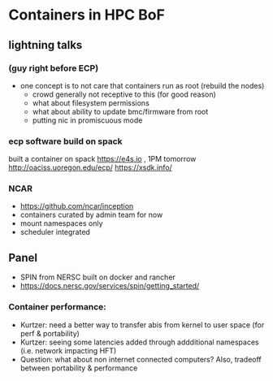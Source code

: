 # Containers in HPC BoF

## lightning talks

### (guy right before ECP)
* one concept is to not care that containers run as root (rebuild the nodes) 
    * crowd generally not receptive to this (for good reason)
    * what about filesystem permissions
    * what about ability to update bmc/firmware from root
    * putting nic in promiscuous mode

### ecp software build on spack
built a container on spack
https://e4s.io , 1PM tomorrow
http://oaciss.uoregon.edu/ecp/
https://xsdk.info/

### NCAR
* https://github.com/ncar/inception
* containers curated by admin team for now
* mount namespaces only
* scheduler integrated

## Panel
* SPIN from NERSC built on docker and rancher
* https://docs.nersc.gov/services/spin/getting_started/

### Container performance:
* Kurtzer: need a better way to transfer abis from kernel to user space (for perf & portability)
* Kurtzer: seeing some latencies added through addditional namespaces (i.e. network impacting HFT)
* Question: what about non internet connected computers? Also, tradeoff between portability & performance

